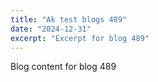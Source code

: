 ```yaml
---
title: "Ak test blogs 489"
date: "2024-12-31"
excerpt: "Excerpt for blog 489"
---
```


Blog content for blog 489